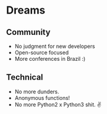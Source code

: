 # Dreams

## Community
- No judgment for new developers
- Open-source focused
- More conferences in Brazil :)

## Technical
- No more dunders.
- Anonymous functions!
- No more Python2 x Python3 shit. :v:

